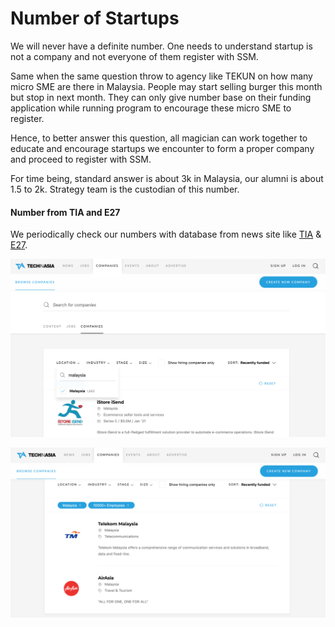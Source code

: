 # Number of Startups

We will never have a definite number. One needs to understand startup is not a company and not everyone of them register with SSM. 

Same when the same question throw to agency like TEKUN on how many micro SME are there in Malaysia. People may start selling burger this month but stop in next month. They can only give number base on their funding application while running program to encourage these micro SME to register.

Hence, to better answer this question, all magician can work together to educate and encourage startups we encounter to form a proper company and proceed to register with SSM.

For time being, standard answer is about 3k in Malaysia, our alumni is about 1.5 to 2k. Strategy team is the custodian of this number.

#### Number from TIA and E27

We periodically check our numbers with database from news site like [TIA](https://www.techinasia.com/companies) & [E27](https://e27.co/startups/).  

![TIA shows about 2000 Malaysia startups](../.gitbook/assets/screenshot-2021-02-22-at-10.39.20-am.png)

![Debatable if listed company should be counted as startup or not](../.gitbook/assets/screenshot-2021-02-22-at-10.40.14-am.png)

